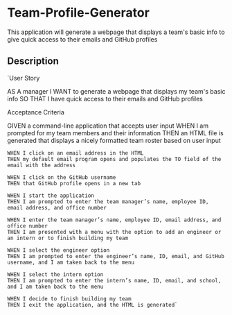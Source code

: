 # Team-Profile-Generator

This application will generate a webpage that displays a team's basic info to give quick access to their emails and GitHub profiles

## Description

`User Story

  AS A manager
    I WANT to generate a webpage that displays my team's basic info
    SO THAT I have quick access to their emails and GitHub profiles

Acceptance Criteria

  GIVEN a command-line application that accepts user input
    WHEN I am prompted for my team members and their information
    THEN an HTML file is generated that displays a nicely formatted team roster based on user input

    WHEN I click on an email address in the HTML
    THEN my default email program opens and populates the TO field of the email with the address

    WHEN I click on the GitHub username
    THEN that GitHub profile opens in a new tab

    WHEN I start the application
    THEN I am prompted to enter the team manager’s name, employee ID, email address, and office number

    WHEN I enter the team manager’s name, employee ID, email address, and office number
    THEN I am presented with a menu with the option to add an engineer or an intern or to finish building my team

    WHEN I select the engineer option
    THEN I am prompted to enter the engineer’s name, ID, email, and GitHub username, and I am taken back to the menu

    WHEN I select the intern option
    THEN I am prompted to enter the intern’s name, ID, email, and school, and I am taken back to the menu

    WHEN I decide to finish building my team
    THEN I exit the application, and the HTML is generated`
